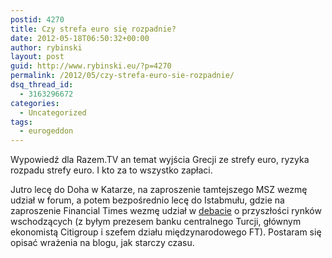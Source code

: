 ```yaml
---
postid: 4270
title: Czy strefa euro się rozpadnie?
date: 2012-05-18T06:50:32+00:00
author: rybinski
layout: post
guid: http://www.rybinski.eu/?p=4270
permalink: /2012/05/czy-strefa-euro-sie-rozpadnie/
dsq_thread_id:
  - 3163296672
categories:
  - Uncategorized
tags:
  - eurogeddon
---
```

Wypowiedź dla Razem.TV an temat wyjścia Grecji ze strefy euro, ryzyka rozpadu strefy euro. I kto za to wszystko zapłaci.



Jutro lecę do Doha w Katarze, na zaproszenie tamtejszego MSZ wezmę udział w forum, a potem bezpośrednio lecę do Istabmułu, gdzie na zaproszenie Financial Times wezmę udział w [debacie](http://www.ftconferences.com/beyondbrics/) o przyszłości rynków wschodzących (z byłym prezesem banku centralnego Turcji, głównym ekonomistą Citigroup i szefem działu międzynarodowego FT). Postaram się opisać wrażenia na blogu, jak starczy czasu.
